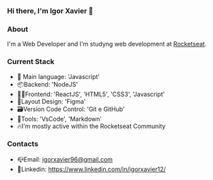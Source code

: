 ### Hi there, I'm Igor Xavier 👋

### About 
I'm a Web Developer and I'm studyng web development at [Rocketseat](https://www.rocketseat.com.br/).

### Current Stack 
- :rocket: Main language: 'Javascript' 
- :package:Backend: 'NodeJS' 
- 🧑‍💻Frontend: 'ReactJS', 'HTML5', 'CSS3', 'Javascript' 
- :art:Layout Design: 'Figma' 
- :card_file_box:Version Code Control: 'Git e GitHub' 
- :hammer:Tools: 'VsCode', 'Markdown' 
- :fire:I'm mostly active within the Rocketseat Community
 
### Contacts
-  📪Email: igorxavier96@gmail.com
-  📘Linkedin: https://www.linkedin.com/in/igorxavier12/

